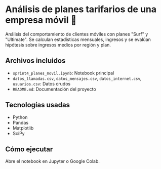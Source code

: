 # Análisis de planes tarifarios de una empresa móvil 📱

Análisis del comportamiento de clientes móviles con planes "Surf" y "Ultimate". Se calculan estadísticas mensuales, ingresos y se evalúan hipótesis sobre ingresos medios por región y plan.

## Archivos incluidos
- `sprint4_planes_movil.ipynb`: Notebook principal
- `datos_llamadas.csv`, `datos_mensajes.csv`, `datos_internet.csv`, `usuarios.csv`: Datos crudos
- `README.md`: Documentación del proyecto

## Tecnologías usadas
- Python
- Pandas
- Matplotlib
- SciPy

## Cómo ejecutar
Abre el notebook en Jupyter o Google Colab.
